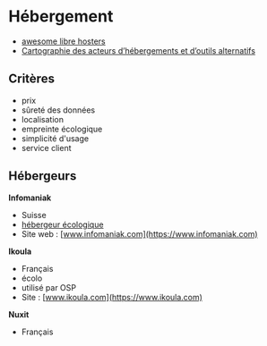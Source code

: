 # Hébergement

- [awesome libre hosters](https://framagit.org/librehosters/awesome-librehosters)
- [Cartographie des acteurs d’hébergements et d’outils alternatifs](https://hackmd.lescommuns.org/GwQwTMwCYMwgtADgAwgQFgGbAKZIMYDsARvAJwxhSLHCGWI5A===?view)

## Critères

- prix
- sûreté des données
- localisation
- empreinte écologique
- simplicité d'usage
- service client

## Hébergeurs

**Infomaniak**
- Suisse
- [hébergeur écologique](https://www.infomaniak.com/fr/hebergeur-ecologique)
- Site web : [www.infomaniak.com](https://www.infomaniak.com)

**Ikoula**
- Français
- écolo
- utilisé par OSP
- Site : [www.ikoula.com](https://www.ikoula.com)

**Nuxit**
- Français
